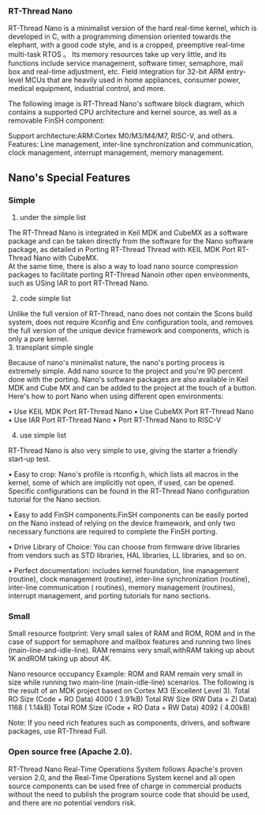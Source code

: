 ### RT-Thread Nano

RT-Thread Nano is  a  minimalist version of the hard real-time kernel, which is developed in    C,  with a programming dimension oriented towards the elephant, with a good code style, and is a cropped, preemptive real-time multi-task   RTOS  。 Its memory      resources take up very little, and its functions include service management, software timer, semaphore, mail box and   real-time adjustment, etc.  Field integration for    32-bit  ARM  entry-level MCUs that are heavily used in home  appliances,  consumer power, medical equipment, industrial control, and more.  

The  following image is RT-Thread Nano's software  block diagram, which contains a supported CPU architecture and kernel source, as well as a removable FinSH  component:  
 
Support architecture:ARM:Cortex M0/M3/M4/M7, RISC-V, and  others.  
Features: Line management, inter-line   synchronization and communication, clock management, interrupt management, memory management. 

## Nano's Special Features

### Simple 

1. under the simple list

The RT-Thread Nano is integrated in Keil MDK     and CubeMX as a software package and can be taken directly from the  software for  the Nano software package, as detailed in Porting RT-Thread Thread with KEIL MDK   Port RT-Thread Nano with  CubeMX.  
At the same time, there is also a way to  load nano source compression packages to facilitate porting RT-Thread Nanoin other open environments, such as USing IAR to port  RT-Thread Nano. 

2. code simple list

Unlike the full version of RT-Thread, nano does not contain the Scons  build system, does not require Kconfig  and Env configuration tools, and removes the full version of the unique device framework and components, which is only a pure  kernel.  
3. transplant simple single

 Because of nano's  minimalist nature, the nano's porting  process is extremely   simple. Add nano source to the project and you're 90 percent done with the porting.  Nano's software packages are also available in Keil MDK and Cube MX and can be added to the project at the touch of a button.  Here's how to port Nano when using different open  environments:
 
•	Use KEIL MDK  Port RT-Thread Nano
•	Use CubeMX  Port RT-Thread Nano
•	Use IAR  Port RT-Thread Nano
•	Port RT-Thread Nano to RISC-V

4. use simple list

RT-Thread Nano is also very  simple to use, giving the  starter  a friendly start-up  test. 

•	Easy to crop: Nano's profile is rtconfig.h, which lists all macros in the kernel,  some of which are implicitly  not open, if used, can be opened. Specific configurations can be found in  the RT-Thread Nano configuration tutorial for the Nano  section.  

•	 Easy to add FinSH components:FinSH     components can be easily ported on the Nano instead of relying on the device framework, and only two necessary functions are required  to complete the FinSH  porting.  

•	Drive Library of Choice: You can choose from firmware drive libraries from vendors such as  STD  libraries, HAL  libraries, LL  libraries, and so on.  

•	Perfect documentation: includes kernel      foundation,  line management (routine),   clock management (routine),  inter-line  synchronization  (routine),   inter-line  communication (   routines), memory management (routines), interrupt   management, and porting tutorials for nano   sections.  

### Small

 Small resource footprint:  Very small  sales  of RAM and ROM, ROM and in the case of support for semaphore and mailbox  features and running two lines (main-line-and-idle-line).      RAM remains very small,withRAM  taking up about 1K andROM taking up about 4K.  
 
Nano   resource   occupancy Example: ROM  and RAM remain very small in size  while running two main-line (main-idle-line)    scenarios. The following is the result of an MDK project based on Cortex M3   (Excellent  Level 3). 
    Total RO  Size (Code + RO Data)                 4000 (   3.91kB)
    Total RW  Size (RW Data + ZI Data)              1168 (   1.14kB)
    Total ROM Size (Code + RO Data + RW Data)       4092 (   4.00kB)
    
Note: If you need rich features such as   components, drivers, and software  packages,  use RT-Thread Full.  

### Open source free  (Apache 2.0).

RT-Thread Nano Real-Time Operations System follows  Apache's  proven version 2.0,  and the Real-Time Operations System kernel and all open source components can be used free of charge in commercial products without the need to publish the program source  code that should be used, and there are no potential vendors   risk. 

